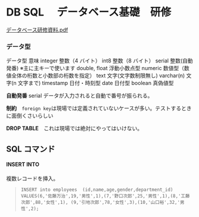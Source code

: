# DB SQL 　データベース基礎　研修

[データベース研修資料.pdf](./【共通】データベース基礎.pdf)

### データ型

データ型 意味
integer 整数（4 バイト）
int8 整数（8 バイト）
serial 整数(自動発番) ※主に主キーで使います
double, float 浮動小数点型
numeric 数値型（数値全体の桁数と小数部の桁数を指定）
text 文字(文字数制限無し)
varchar(n) 文字(n 文字まで)
timestamp 日付・時刻型
date 日付型
boolean 真偽値型

**自動発番** serial データが入力されると自動で番号が振られる。

**制約**　`foreign key`は現場では定義されていないケースが多い。テストするときに面倒くさいらしい

**DROP TABLE**　これは現場では絶対にやってはいけない。

## SQL コマンド

#### INSERT INTO


   複数レコードを挿入。

> `INSERT into employees 
(id,name,age,gender,department_id) 
VALUES(6,'佐藤万治',19,'男性',1),(7,'野口次郎',25,'男性',1),(8,'工藤次郎',88,'女性',1),
(9,'引地次郎',78,'女性',3),(10,'山口裕',32,'男性',2);`

